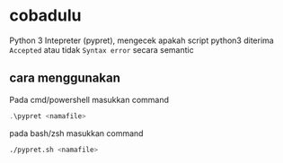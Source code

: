 # cobadulu
Python 3 Intepreter (pypret), mengecek apakah script python3 diterima `Accepted` atau tidak `Syntax error` secara semantic

## cara menggunakan
Pada cmd/powershell masukkan command
```powershell
.\pypret <namafile>
```

pada bash/zsh masukkan command
```bash
./pypret.sh <namafile>
```